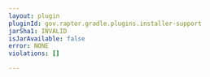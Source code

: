 ```yaml
---
layout: plugin
pluginId: gov.raptor.gradle.plugins.installer-support
jarSha1: INVALID
isJarAvailable: false
error: NONE
violations: []

---
```

